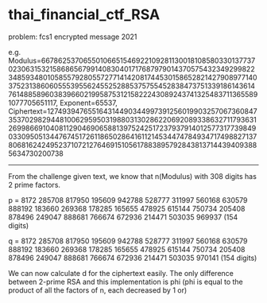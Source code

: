 # thai_financial_ctf_RSA
problem: fcs1 encrypted message 2021

e.g.
Modulus=66786253706550106651546922109281130018108580330137737023063153215868656799140830401717687979014370575432349299822348593480105855792805572771414208174453015865282142790897714037523138606055539556245525288537575545283847375133918614361476148858960383966021995875312158222430892437413254837113655891077705651117, 
Exponent=65537, 
Ciphertext=12749394765516431449034499739125601990325706736084735370298294481006295950319880313028622069208933863271179363126998669104081129046906588139752425172379379140125773177398490330950513447674517261186502864161121453447478493471749882713780681624249523710721276469151056178838957928438137144394093885634730200738

--------------------------------------------------------------------------------------------------------
From the challenge given text, we know that n(Modulus) with 308 digits has 2 prime factors.

p = 8172 285708 817950 195609 942788 528777 311997 560168 630579 888192 183660 269368 178285 165655 478925 615144 750734 205408 878496 249047 888681 766674 672936 214471 503035 969937 (154 digits) 

q = 8172 285708 817950 195609 942788 528777 311997 560168 630579 888192 183660 269368 178285 165655 478925 615144 750734 205408 878496 249047 888681 766674 672936 214471 503035 970141 (154 digits)

We can now calculate d for the ciphertext easily. The only difference between 2-prime RSA and this implementation is phi (phi is equal to the product of all the factors of n, each decreased by 1 or)


